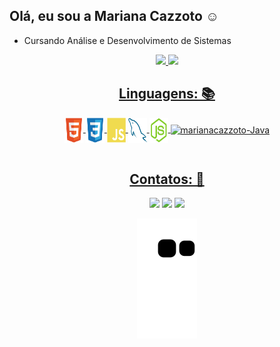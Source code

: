 
## Olá, eu sou a Mariana Cazzoto ☺️

- Cursando Análise e Desenvolvimento de Sistemas

 <div align="center">
        <a href="https://github.com/marianacazzoto">
        <img height="170em"  src="https://github-readme-stats.vercel.app/api?username=marianacazzoto&show_icons=true&theme=dark&include_all_commits=true&count_private=true"/>
        <img height="170em" src="https://github-readme-stats.vercel.app/api/top-langs/?username=marianacazzoto&layout=compact&langs_count=7&theme=dark"/
</div>
         
 <br>

## Linguagens: 📚     
         
<div  align="center" style="display: inline_block">
  
  <img align="center" alt="marianacazzoto-HTML" height="40" width="30" src="https://raw.githubusercontent.com/devicons/devicon/master/icons/html5/html5-original.svg">
  <img align="center" alt="marianacazzoto-CSS" height="40" width="30" src="https://raw.githubusercontent.com/devicons/devicon/master/icons/css3/css3-original.svg">
  <img align="center" alt="marianacazzoto-js" height="40" width="30" src="https://raw.githubusercontent.com/devicons/devicon/master/icons/javascript/javascript-plain.svg">
  <img align="center" alt="marianacazzoto-mysql" height="40" width="30" src="https://github.com/devicons/devicon/blob/master/icons/mysql/mysql-original.svg">
  <img align="center" alt="marianacazzoto-nodejs" height="40" width="30" src="https://github.com/devicons/devicon/blob/master/icons/nodejs/nodejs-original.svg">
  <img align="center" alt="marianacazzoto-Java" height="40" width="30" src="https://cdn.jsdelivr.net/gh/devicons/devicon/icons/java/java-original.svg" />
   
</div>
       
<br>

## Contatos: 📱      
         
<div align="center" > 
  
  <a href="https://www.instagram.com/marianacazzoto/" target="_blank"><img src="https://img.shields.io/badge/-Instagram-%23E4405F?style=for-the-badge&logo=instagram&logoColor=white" target="_blank"></a>
  <a href = "mailto:mariana.cazzoto02@gmail.com"><img src="https://img.shields.io/badge/-Gmail-%23333?style=for-the-badge&logo=gmail&logoColor=white" target="_blank"></a>
  <a href="https://www.linkedin.com/in/mariana-cazzoto/" target="_blank"><img src="https://img.shields.io/badge/-LinkedIn-%230077B5?style=for-the-badge&logo=linkedin&logoColor=white" target="_blank"></a> 
 
</div>
         
![Snake animation](https://github.com/marianacazzoto/marianacazzoto/blob/output/github-contribution-grid-snake.svg)
